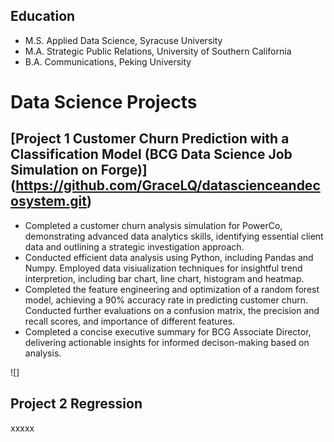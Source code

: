 ## Education
- M.S. Applied Data Science, Syracuse University
- M.A. Strategic Public Relations, University of Southern California
- B.A. Communications, Peking University
  
# Data Science Projects

## [Project 1 Customer Churn Prediction with a Classification Model (BCG Data Science Job Simulation on Forge)] (https://github.com/GraceLQ/datascienceandecosystem.git)
- Completed a customer churn analysis simulation for PowerCo, demonstrating advanced data analytics skills, identifying essential client data and outlining a strategic investigation approach.
- Conducted efficient data analysis using Python, including Pandas and Numpy. Employed data visiualization techniques for insightful trend interpretion, including bar chart, line chart, histogram and heatmap.
- Completed the feature engineering and optimization of a random forest model, achieving a 90% accuracy rate in predicting customer churn. Conducted further evaluations on a confusion matrix, the precision and recall scores, and importance of different features.
- Completed a concise executive summary for BCG Associate Director, delivering actionable insights for informed decison-making based on analysis.

![]

## Project 2 Regression
xxxxx
